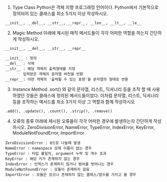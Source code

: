 1. Type Class
Python은 객체 지향 프로그래밍 언어이다. Python에서 기본적으로 정의되어 있는 클래스를 최소 5가지 이상 작성하시오.
```
__init__, __del__, __str__, __repr__, __len__, __lt__, __le__
```

2. Magic Method
아래에 제시된 매직 메서드들이 각각 어떠한 역할을 하는지 간단하게 작성하시오.

```
__init__, __del__, __str__, __repr__
```

```
__init__ : 정의
__del__ : 삭제
__str__ : 해당 객체의 출력형태를 지정
        입력받은 객체의 문자열 버전을 반환
__repr__: 어떤 객체의 '출력될 수 있는 표현'을 문자열의 형태로 반환
```

3. Instance Method
.sort() 와 같이 문자열, 리스트, 딕셔너리 등을 조작 할 때 사용하였던 것들은 클래스에 정의된 메서드들이었다. 이처럼 문자열, 리스트, 딕셔너리 등을 조작하는 메서드를 최소 3가지 이상 그 역할과 함께 작성하시오
```
.add(), .update(), .count(), .strip(), .remove()
```

4. 오류의 종류
아래에 제시된 오류들이 각각 어떠한 경우에 발생하는지 간단하게 작성하시오.
ZeroDivisionError, NameError, TypeError, IndexError,
KeyError, ModuleNotFoundError, ImportError
```
ZeroDivisionError : 0으로 나눌때 발생
NameError : namespace 상에 이름이 없는 경우 
TypeError : 타입 불일치, argument 누락 및 개수 초과
KeyError : 해당 키가 존재하지 않는 경우
IndexError : 인덱스가 존재하지 않거나 범위를 벗어나는 경우
ModuleNotFoundError : 모듈이 존재하지 않음
ImportError : 모듈은 있으나 존재하지 않는 클래스/함수를 가지고 올 경우
```
